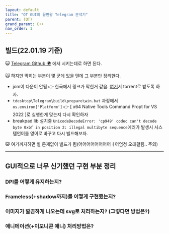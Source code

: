 ```yaml
---
layout: default
title: "QT GUI의 끝판왕 Telegram 분석기"
parent: (QT)
grand_parent: C++
nav_order: 1
---
```


## 빌드(22.01.19 기준)

😺 [Telegram Github 🌍](https://github.com/telegramdesktop/tdesktop) 에서 시키는데로 하면 된다.

🙀 하지만 막히는 부분이 몇 군데 있을 텐데 그 부분만 정리한다.

* jom이 다운이 안됨 👉 한국에서 링크가 막힌거 같음. [여기](https://download.qt.io/official_releases/jom/jom.zip.mirrorlist)서 torrent로 받도록 하자.
* `tdesktop\Telegram\build\prepare\win.bat` 과정에서 `os.environ['Platform']` 👉 [ x64 Native Tools Command Propt for VS 2022 ]로 실행한게 맞는지 다시 확인하자
* breakpad lib 설치중 `UnicodeDecodeError: 'cp949' codec can't decode byte 0xbf in position 2: illegal multibyte sequence`에러가 발생시 시스템언어를 영어로 바꾸고 다시 빌드해보자.

😺 여기까지하면 별 문제없이 빌드가 됨(어어어어어어어어ㅓ어엄청 오래걸림.. 주의)

---

## GUI적으로 너무 신기했던 구현 부분 정리

### DPI를 어떻게 유지하는지?

### Frameless(+shadow까지)를 어떻게 구현했는지?

### 이미지가 깔끔하게 나오는데 svg로 처리하는지? (그렇다면 방법은?)

### 애니메이션(+이모니콘 애니) 처리방법은?

